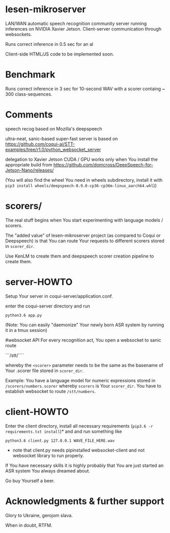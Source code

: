 # lesen-mikroserver
LAN/WAN automatic speech recognition community server running inferences on NVIDIA Xavier Jetson. Client-server communication through websockets.

Runs correct inference in 0.5 sec for an al 

Client-side HTML/JS code to be implemented soon. 

# Benchmark 
Runs correct inference in 3 sec for 10-second WAV with a scorer containg ~ 300 class-sequences.

# Comments
speech recog based on Mozilla's deepspeech

ultra-neat, sanic-based super-fast server is based on https://github.com/coqui-ai/STT-examples/tree/r1.0/python_websocket_server

delegation to Xavier Jetson CUDA / GPU works only when You install the appropriate build from https://github.com/domcross/DeepSpeech-for-Jetson-Nano/releases/

(You will also find the wheel You need in wheels subdirectory, install it with ```pip3 install wheels/deepspeech-0.9.0-cp36-cp36m-linux_aarch64.whl```))

# scorers/
The real stuff begins when You start experimenting with language models / scorers. 

The "added value" of lesen-mikroserver project (as compared to Coqui or Deepspeech) is that You can route Your requests to different scorers stored in ```scorer_dir```.

Use KenLM to create them and deepspeech scorer creation pipeline to create them.


# server-HOWTO
Setup Your server in coqui-server/application.conf.

enter the coqui-server directory and run

```python3.6 app.py```

(Note: You can easily "daemonize" Your newly born ASR system by running it in a tmux session)

#websocket API
For every recognition act, You open a websocket to sanic route

```/stt/<scorer>````

whereby the ```<scorer>``` parameter needs to be the same as the basename of Your .scorer file stored in ```scorer_dir```.

Example: You have a language model for numeric expressions stored in ```/scorers/numbers.scorer``` whereby ```scorers``` is Your ```scorer_dir```. You have to establish websocket to route ```/stt/numbers```.

# client-HOWTO
Enter the client directory, install all necessary requirements (```pip3.6 -r requirements.txt install```)* and and run something like

```python3.6 client.py 127.0.0.1 WAVE_FILE_HERE.wav```

* note that client.py needs pipinstalled websocket-client and not websocket library to run properly.

If You have necessary skills it is highly probably that You are just started an ASR system You always dreamed about. 

Go buy Yourself a beer.

# Acknowledgments & further support
Glory to Ukraine, gerojom slava.

When in doubt, RTFM.

